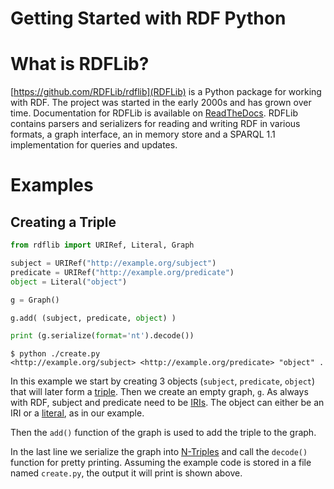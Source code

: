 <!-- TITLE: Getting Started with RDF Python -->
<!-- SUBTITLE: A short guide through RDF Python basics  -->

# Getting Started with RDF Python
# What is RDFLib?
[https://github.com/RDFLib/rdflib](RDFLib) is a Python package for working with RDF. The project was started in the early 2000s and has grown over time. Documentation for RDFLib is available on [ReadTheDocs](https://rdflib.readthedocs.org/). RDFLib contains parsers and serializers for reading and writing RDF in various formats, a graph interface, an in memory store and a SPARQL 1.1 implementation for queries and updates.


# Examples
## Creating a Triple
```python
from rdflib import URIRef, Literal, Graph

subject = URIRef("http://example.org/subject")
predicate = URIRef("http://example.org/predicate")
object = Literal("object")

g = Graph()

g.add( (subject, predicate, object) )

print (g.serialize(format='nt').decode())
```

```shell
$ python ./create.py
<http://example.org/subject> <http://example.org/predicate> "object" .
```
In this example we start by creating 3 objects (`subject`, `predicate`, `object`) that will later form a [triple](https://www.w3.org/TR/rdf11-primer/#section-triple). Then we create an empty graph, `g`. As always with RDF, subject and predicate need to be [IRIs](https://www.w3.org/TR/rdf11-primer/#section-IRI). The object can either be an IRI or a [literal](https://www.w3.org/TR/rdf11-primer/#section-literal), as in our example.

Then the `add()` function of the graph is used to add the triple to the graph.

In the last line we serialize the graph into [N-Triples](http://www.w3.org/TR/rdf-testcases/#ntriples) and call the `decode()` function for pretty printing. Assuming the example code is stored in a file named `create.py`, the output it will print is shown above.
